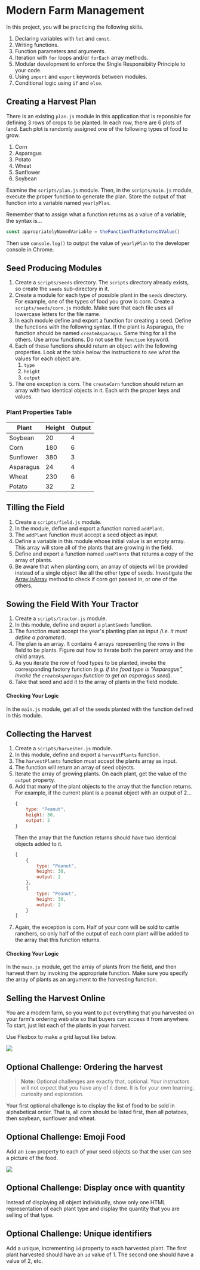 # Modern Farm Management

In this project, you will be practicing the following skills.

1. Declaring variables with `let` and `const`.
1. Writing functions.
1. Function parameters and arguments.
1. Iteration with `for` loops and/or `forEach` array methods.
1. Modular development to enforce the Single Responsibiity Principle to your code.
1. Using `import` and `export` keywords between modules.
1. Conditional logic using `if` and `else`.

## Creating a Harvest Plan

There is an existing `plan.js` module in this application that is reponsible for defining 3 rows of crops to be planted. In each row, there are 6 plots of land. Each plot is randomly assigned one of the following types of food to grow.

1. Corn
1. Asparagus
1. Potato
1. Wheat
1. Sunflower
1. Soybean

Examine the `scripts/plan.js` module. Then, in the `scripts/main.js` module, execute the proper function to generate the plan. Store the output of that function into a variable named `yearlyPlan`.

Remember that to assign what a function returns as a value of a variable, the syntax is...

```js
const appropriatelyNamedVariable = theFunctionThatReturnsAValue()
```

Then use `console.log()` to output the value of `yearlyPlan` to the developer console in Chrome.

## Seed Producing Modules

1. Create a `scripts/seeds` directory. The `scripts` directory already exists, so create the `seeds` sub-directory in it.
1. Create a module for each type of possible plant in the `seeds` directory. For example, one of the types of food you grow is corn. Create a `scripts/seeds/corn.js` module. Make sure that each file uses all lowercase letters for the file name.
1. In each module define and export a function for creating a seed. Define the functions with the following syntax. If the plant is Asparagus, the function should be named `createAsparagus`. Same thing for all the others. Use arrow functions. Do not use the `function` keyword.
1. Each of these functions should return an object with the following properties. Look at the table below the instructions to see what the values for each object are.
    1. `type`
    1. `height`
    1. `output`
1. The one exception is corn. The `createCorn` function should return an array with two identical objects in it. Each with the proper keys and values.

### Plant Properties Table

| Plant | Height | Output |
|--|--|--|
| Soybean | 20 | 4 |
| Corn | 180 | 6 |
| Sunflower | 380 | 3 |
| Asparagus | 24 | 4 |
| Wheat | 230 | 6 |
| Potato | 32 | 2 |

## Tilling the Field

1. Create a `scripts/field.js` module.
1. In the module, define and export a function named `addPlant`.
1. The `addPlant` function must accept a seed object as input.
1. Define a variable in this module whose initial value is an empty array. This array will store all of the plants that are growing in the field.
1. Define and export a function named `usePlants` that returns a copy of the array of plants.
1. Be aware that when planting corn, an array of objects will be provided instead of a single object like all the other type of seeds. Investigate the [Array.isArray](https://www.geeksforgeeks.org/javascript-array-isarray-function/) method to check if corn got passed in, or one of the others.

## Sowing the Field With Your Tractor

1. Create a `scripts/tractor.js` module.
1. In this module, define and export a `plantSeeds` function.
1. The function must accept the year's planting plan as input _(i.e. it must define a parameter)_.
1. The plan is an array. It contains 4 arrays representing the rows in the field to be plants. Figure out how to iterate both the parent array and the child arrays.
1. As you iterate the row of food types to be planted, invoke the corresponding factory function _(e.g. if the food type is "Asparagus", invoke the `createAsparagus` function to get an asparagus seed)_.
1. Take that seed and add it to the array of plants in the field module.

#### Checking Your Logic

In the `main.js` module, get all of the seeds planted with the function defined in this module.

## Collecting the Harvest

1. Create a `scripts/harvester.js` module.
1. In this module, define and export a `harvestPlants` function.
1. The `harvestPlants` function must accept the plants array as input.
1. The function will return an array of seed objects.
1. Iterate the array of growing plants. On each plant, get the value of the `output` property.
1. Add that many of the plant objects to the array that the function returns. For example, if the current plant is a peanut object with an output of 2...
    ```js
    {
        type: "Peanut",
        height: 30,
        output: 2
    }
    ```
    Then the array that the function returns should have two identical objects added to it.
    ```js
    [
        {
            type: "Peanut",
            height: 30,
            output: 2
        },
        {
            type: "Peanut",
            height: 30,
            output: 2
        }
    ]
    ```
1. Again, the exception is corn. Half of your corn will be sold to cattle ranchers, so only half of the output of each corn plant will be added to the array that this function returns.

#### Checking Your Logic

In the `main.js` module, get the array of plants from the field, and then harvest them by invoking the appropriate function. Make sure you specify the array of plants as an argument to the harvesting function.

## Selling the Harvest Online

You are a modern farm, so you want to put everything that you harvested on your farm's ordering web site so that buyers can access it from anywhere. To start, just list each of the plants in your harvest.

Use Flexbox to make a grid layout like below.

![](./images/harvest.png)


## Optional Challenge: Ordering the harvest

> **Note:** Optional challenges are exactly that, optional. Your instructors will not expect that you have any of it done. It is for your own learning, curiosity and exploration.

Your first optional challenge is to display the list of food to be sold in alphabetical order. That is, all corn should be listed first, then all potatoes, then soybean, sunflower and wheat.

## Optional Challenge: Emoji Food

Add an `icon` property to each of your seed objects so that the user can see a picture of the food.

![](./images/emoji-plants.png)

## Optional Challenge: Display once with quantity

Instead of displaying all object individually, show only one HTML representation of each plant type and display the quantity that you are selling of that type.

## Optional Challenge: Unique identifiers

Add a unique, incrementing `id` property to each harvested plant. The first plant harvested should have an `id` value of 1. The second one should have a value of 2, etc.


